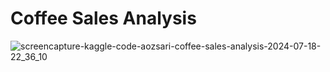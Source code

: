 # Coffee Sales Analysis

![screencapture-kaggle-code-aozsari-coffee-sales-analysis-2024-07-18-22_36_10](https://github.com/user-attachments/assets/d7c5745f-74e5-498a-af18-70f897388535)

